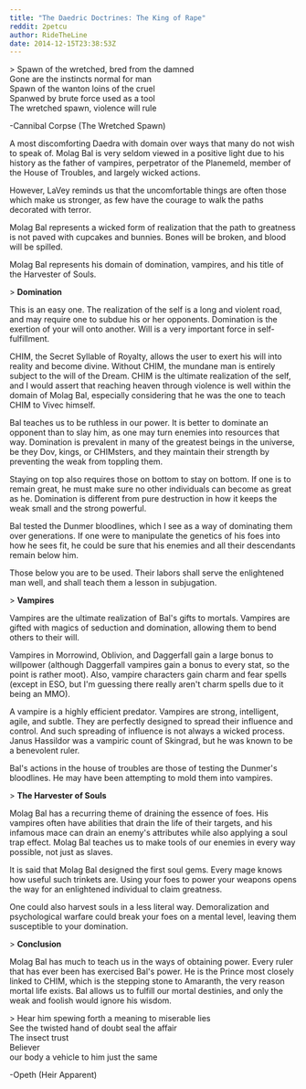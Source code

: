 ```yaml
---
title: "The Daedric Doctrines: The King of Rape"
reddit: 2petcu
author: RideTheLine
date: 2014-12-15T23:38:53Z
---
```


&gt; Spawn of the wretched, bred from the damned  
Gone are the instincts normal for man  
Spawn of the wanton loins of the cruel  
Spanwed by brute force used as a tool  
The wretched spawn, violence will rule  

-Cannibal Corpse (The Wretched Spawn)  

A most discomforting Daedra with domain over ways that many do not wish to speak of. Molag Bal is very seldom viewed in a positive light due to his history as the father of vampires, perpetrator of the Planemeld, member of the House of Troubles, and largely wicked actions.  

However, LaVey reminds us that the uncomfortable things are often those which make us stronger, as few have the courage to walk the paths decorated with terror.  

Molag Bal represents a wicked form of realization that the path to greatness is not paved with cupcakes and bunnies. Bones will be broken, and blood will be spilled.  

Molag Bal represents his domain of domination, vampires, and his title of the Harvester of Souls.  

&gt; **Domination**  

This is an easy one. The realization of the self is a long and violent road, and may require one to subdue his or her opponents. Domination is the exertion of your will onto another. Will is a very important force in self-fulfillment.  

CHIM, the Secret Syllable of Royalty, allows the user to exert his will into reality and become divine. Without CHIM, the mundane man is entirely subject to the will of the Dream. CHIM is the ultimate realization of the self, and I would assert that reaching heaven through violence is well within the domain of Molag Bal, especially considering that he was the one to teach CHIM to Vivec himself.  

Bal teaches us to be ruthless in our power. It is better to dominate an opponent than to slay him, as one may turn enemies into resources that way. Domination is prevalent in many of the greatest beings in the universe, be they Dov, kings, or CHIMsters, and they maintain their strength by preventing the weak from toppling them.  

Staying on top also requires those on bottom to stay on bottom. If one is to remain great, he must make sure no other individuals can become as great as he. Domination is different from pure destruction in how it keeps the weak small and the strong powerful.  

Bal tested the Dunmer bloodlines, which I see as a way of dominating them over generations. If one were to manipulate the genetics of his foes into how he sees fit, he could be sure that his enemies and all their descendants remain below him.

Those below you are to be used. Their labors shall serve the enlightened man well, and shall teach them a lesson in subjugation.  

&gt;  **Vampires**  

Vampires are the ultimate realization of Bal's gifts to mortals. Vampires are gifted with magics of seduction and domination, allowing them to bend others to their will.  

Vampires in Morrowind, Oblivion, and Daggerfall gain a large bonus to willpower (although Daggerfall vampires gain a bonus to every stat, so the point is rather moot). Also, vampire characters gain charm and fear spells (except in ESO, but I'm guessing there really aren't charm spells due to it being an MMO).  

A vampire is a highly efficient predator. Vampires are strong, intelligent, agile, and subtle. They are perfectly designed to spread their influence and control. And such spreading of influence is not always a wicked process. Janus Hassildor was a vampiric count of Skingrad, but he was known to be a benevolent ruler.  

Bal's actions in the house of troubles are those of testing the Dunmer's bloodlines. He may have been attempting to mold them into vampires.  

&gt;  **The Harvester of Souls**  

Molag Bal has a recurring theme of draining the essence of foes. His vampires often have abilities that drain the life of their targets, and his infamous mace can drain an enemy's attributes while also applying a soul trap effect. Molag Bal teaches us to make tools of our enemies in every way possible, not just as slaves.  

It is said that Molag Bal designed the first soul gems. Every mage knows how useful such trinkets are. Using your foes to power your weapons opens the way for an enlightened individual to claim greatness.  

One could also harvest souls in a less literal way. Demoralization and psychological warfare could break your foes on a mental level, leaving them susceptible to your domination.  

&gt;  **Conclusion**  

Molag Bal has much to teach us in the ways of obtaining power. Every ruler that has ever been has exercised Bal's power. He is the Prince most closely linked to CHIM, which is the stepping stone to Amaranth, the very reason mortal life exists. Bal allows us to fulfill our mortal destinies, and only the weak and foolish would ignore his wisdom.  

&gt;  Hear him spewing forth a meaning to miserable lies  
See the twisted hand of doubt seal the affair  
The insect trust  
Believer  
our body a vehicle to him just the same  

-Opeth (Heir Apparent)
